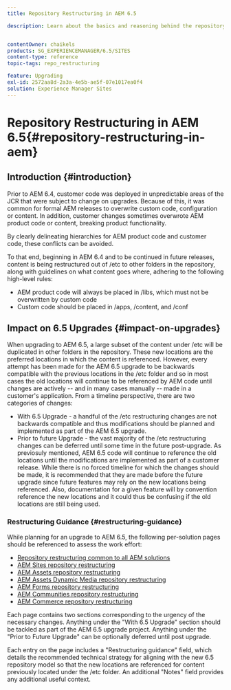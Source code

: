 ```yaml
---
title: Repository Restructuring in AEM 6.5

description: Learn about the basics and reasoning behind the repository restructuring in AEM 6.5


contentOwner: chaikels
products: SG_EXPERIENCEMANAGER/6.5/SITES
content-type: reference
topic-tags: repo_restructuring

feature: Upgrading
exl-id: 2572aa8d-2a3a-4e5b-ae5f-07e1017ea0f4
solution: Experience Manager Sites
---
```

# Repository Restructuring in AEM 6.5{#repository-restructuring-in-aem}

## Introduction {#introduction}

Prior to AEM 6.4, customer code was deployed in unpredictable areas of the JCR that were subject to change on upgrades. Because of this, it was common for formal AEM releases to overwrite custom code, configuration or content. In addition, customer changes sometimes overwrote AEM product code or content, breaking product functionality.

By clearly delineating hierarchies for AEM product code and customer code, these conflicts can be avoided.

To that end, beginning in AEM 6.4 and to be continued in future releases, content is being restructured out of /etc to other folders in the repository, along with guidelines on what content goes where, adhering to the following high-level rules:

* AEM product code will always be placed in /libs, which must not be overwritten by custom code
* Custom code should be placed in /apps, /content, and /conf

## Impact on 6.5 Upgrades {#impact-on-upgrades}

When upgrading to AEM 6.5, a large subset of the content under /etc will be duplicated in other folders in the repository. These new locations are the preferred locations in which the content is referenced. However, every attempt has been made for the AEM 6.5 upgrade to be backwards compatible with the previous locations in the /etc folder and so in most cases the old locations will continue to be referenced by AEM code until changes are actively -- and in many cases manually -- made in a customer's application. From a timeline perspective, there are two categories of changes:

* With 6.5 Upgrade - a handful of the /etc restructuring changes are not backwards compatible and thus modifications should be planned and implemented as part of the AEM 6.5 upgrade.
* Prior to future Upgrade - the vast majority of the /etc restructuring changes can be deferred until some time in the future post-upgrade. As previosuly mentioned, AEM 6.5 code will continue to reference the old locations until the modifications are implemented as part of a customer release. While there is no forced timeline for which the changes should be made, it is recommended that they are made before the future upgrade since future features may rely on the new locations being referenced. Also, documentation for a given feature will by convention reference the new locations and it could thus be confusing if the old locations are still being used.

### Restructuring Guidance {#restructuring-guidance}

While planning for an upgrade to AEM 6.5, the following per-solution pages should be referenced to assess the work effort:

* [Repository restructuring common to all AEM solutions](/help/sites-deploying/all-repository-restructuring-in-aem-6-5.md)
* [AEM Sites repository restructuring](/help/sites-deploying/sites-repository-restructuring-in-aem-6-5.md)
* [AEM Assets repository restructuring](/help/sites-deploying/assets-repository-restructuring-in-aem-6-5.md)
* [AEM Assets Dynamic Media repository restructuring](/help/sites-deploying/dynamicmedia-repository-restructuring-in-aem-6-5.md)
* [AEM Forms repository restructuring](/help/sites-deploying/forms-repository-restructuring-in-aem-6-5.md)
* [AEM Communities repository restructuring](/help/sites-deploying/communities-repository-restructuring-in-aem-6-5.md)
* [AEM Commerce repository restructuring](/help/sites-deploying/ecommerce-repository-restructuring-in-aem-6-5.md)

Each page contains two sections corresponding to the urgency of the necessary changes. Anything under the "With 6.5 Upgrade" section should be tackled as part of the AEM 6.5 upgrade project. Anything under the "Prior to Future Upgrade" can be optionally deferred until post upgrade.

Each entry on the page includes a "Restructuring guidance" field, which details the recommended technical strategy for aligning with the new 6.5 repository  model so that the new locations are referenced for content previously located under the /etc folder. An additional "Notes" field provides any additional useful context.
